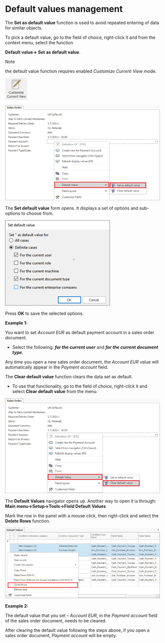 
# Default values management

The <b>Set as default value</b> function is used to avoid repeated entering of data for similar objects.

To pick a default value, go to the field of choice, right-click it and from the context menu, select the function 

<b>Default value→ Set as default value</b>.

> [!Note]
> the default value function requires enabled *Customize Current View* mode.

![Customize current view](pictures/customize-view.png)  

![Set default value](pictures/set-defaultvalue1.png) 

 The **Set default value** form opens. It displays a set of options and sub-options to choose from. 

![Value form](pictures/value-form.png)   

Press **OK** to save the selected options. 

**Example 1:**

You want to set *Account EUR* as default payment account in a sales order document. 

- Select the following: ***for the current user*** and ***for the current document type***. 

Any time you open a new sales order document, the *Account EUR* value will automatically appear in the *Payment account* field. 

The <b>Clear default value</b> function clears the data set as default. 

- To use that functionality, go to the field of choice, right-click it and select <b>Clear default value</b> from the menu.

![Clear default value](pictures/clear-defaultvalue1.png)  

The <b>Default Values</b> navigator opens up. Another way to open it is through: <b>Main menu→Setup→Tools→Field Default Values</b>
 
Mark the row in the panel with a mouse click, then right-click and select the <b>Delete Rows</b> function.

![Delete rows](pictures/delete-rows.png)

**Example 2:**

The default value that you set – *Account EUR*, in the *Payment account* field of the sales order document, needs to be cleared. 

After clearing the default value following the steps above, if you open a sales order document, *Payment account* will be empty.
